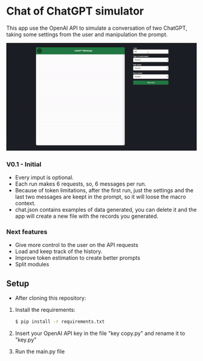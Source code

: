 # Chat of ChatGPT simulator

This app use the OpenAI API to simulate a conversation of two ChatGPT, taking some settings from the user and manipulation the prompt.

![alt text](/static/chatgptchat.gif)

### V0.1 - Initial

- Every imput is optional.
- Each run makes 6 requests, so, 6 messages per run.
- Because of token limitations, after the first run, just the settings and the last two messages are keept in the prompt, so it will loose the macro context.
- chat.json contains examples of data generated, you can delete it and the app will create a new file with the records you generated.

### Next features

- Give more control to the user on the API requests
- Load and keep track of the history.
- Improve token estimation to create better prompts
- Split modules

## Setup

- After cloning this repository:

1. Install the requirements:

   ```bash
   $ pip install -r requirements.txt
   ```

2. Insert your OpenAI API key in the file "key copy.py" and rename it to "key.py"

3. Run the main.py file
